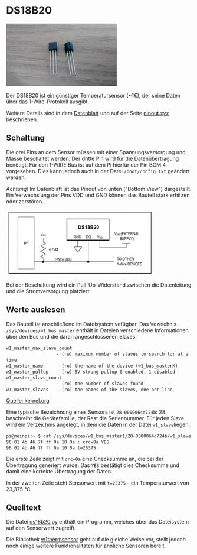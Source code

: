 DS18B20
=======

![Bild](doc/ds18b20.jpg)

Der DS18B20 ist ein günstiger Temperatursensor (~1€), der seine Daten
über das 1-Wire-Protokoll ausgibt.

Weitere Details sind in dem [Datenblatt](doc/DS18B20.pdf) und auf der
Seite [pinout.xyz](https://pinout.xyz/pinout/1_wire) beschrieben.


Schaltung
---------

Die drei Pins an dem Sensor müssen mit einer Spannungsversorgung und
Masse beschaltet werden. Der dritte Pin wird für die Datenübertragung
benötigt. Für den 1-WIRE Bus ist auf dem Pi hierfür der Pin BCM 4
vorgesehen. Dies kann jedoch auch in der Datei `/boot/config.txt`
geändert werden.

_Achtung!_ Im Datenblatt ist das Pinout von unten ("Bottom View")
dargestellt. Ein Verwechslung der Pins VDD und GND können das Bauteil
stark erhitzen oder zerstören.

![schaltung](doc/schaltung.png)

Bei der Beschaltung wird ein Pull-Up-Widerstand zwischen die
Datenleitung und die Stromversorgung platziert.

Werte auslesen
--------------

Das Bauteil ist anschließend im Dateisystem vefügbar. Das Vezeichnis
`/sys/devices/w1_bus_master` enthält in Dateien verschiedene
Informationen über den Bus und die daran angeschlossenen Slaves.

```
w1_master_max_slave_count
                   - (rw) maximum number of slaves to search for at a time
w1_master_name     - (ro) the name of the device (w1_bus_masterX)
w1_master_pullup   - (rw) 5V strong pullup 0 enabled, 1 disabled
w1_master_slave_count
                   - (ro) the number of slaves found
w1_master_slaves   - (ro) the names of the slaves, one per line
```

[Quelle: kernel.org](https://www.kernel.org/doc/Documentation/w1/w1.generic)

Eine typische Bezeichnung eines Sensors ist `28-0000064d724b`: 28
beschreibt die Gerätefamilie, der Rest die Seriennummer. Für jeden
Slave wird ein Verzeichnis angelegt, in dem die Daten in der Datei
`w1_slave`liegen.

    pi@meinpi:~ $ cat /sys/devices/w1_bus_master1/28-0000064d724b/w1_slave 
	96 01 4b 46 7f ff 0a 10 0a : crc=0a YES
	96 01 4b 46 7f ff 0a 10 0a t=25375

Die erste Zeile zeigt mit `crc=0a` eine Checksumme an, die bei der
Übertragung generiert wurde. Das `YES` bestätigt dies Checksumme und
damit eine korrekte Übertragung der Daten. 

In der zweiten Zeile steht Sensorwert mit `t=25375` - ein
Temperaturwert von 23,375 °C.

Quelltext
---------

Die Datei [ds18b20.py](ds18b20.py) enthält ein Programm, welches über
das Dateisystem auf den Sensorwert zugreift.

Die Bibliothek
[w1thermsensor](https://github.com/timofurrer/w1thermsensor) geht auf
die gleiche Weise vor, stellt jedoch noch einige weitere
Funktionalitäten für ähnliche Sensoren bereit.

